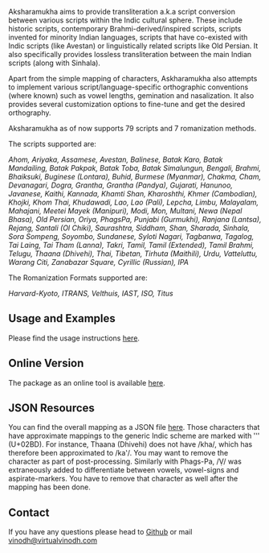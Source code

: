 Aksharamukha aims to provide transliteration a.k.a script conversion between various scripts within the Indic cultural sphere.  These include historic scripts, contemporary Brahmi-derived/inspired scripts, scripts invented for minority Indian languages, scripts that have co-existed with Indic scripts (like Avestan) or linguistically related scripts like Old Persian. It also specifically provides lossless transliteration between the main Indian scripts (along with Sinhala).

Apart from the simple mapping of characters, Askharamukha also attempts to implement various script/language-specific orthographic conventions (where known) such as vowel lengths, gemination and nasalization. It also provides several customization options to fine-tune and get the desired orthography.

Aksharamukha as of now supports 79 scripts and 7 romanization methods.

The scripts supported are:

*Ahom, Ariyaka, Assamese, Avestan, Balinese, Batak Karo, Batak Mandailing, Batak Pakpak, Batak Toba, Batak Simalungun, Bengali, Brahmi, Bhaiksuki, Buginese (Lontara), Buhid, Burmese (Myanmar), Chakma, Cham, Devanagari, Dogra, Grantha, Grantha (Pandya), Gujarati, Hanunoo, Javanese, Kaithi, Kannada, Khamti Shan, Kharoshthi, Khmer (Cambodian), Khojki, Khom Thai, Khudawadi, Lao, Lao (Pali), Lepcha, Limbu, Malayalam, Mahajani, Meetei Mayek (Manipuri), Modi, Mon, Multani, Newa (Nepal Bhasa), Old Persian, Oriya, PhagsPa, Punjabi (Gurmukhi), Ranjana (Lantsa), Rejang, Santali (Ol Chiki), Saurashtra, Siddham, Shan, Sharada, Sinhala, Sora Sompeng, Soyombo, Sundanese, Syloti Nagari, Tagbanwa, Tagalog, Tai Laing, Tai Tham (Lanna), Takri, Tamil, Tamil (Extended), Tamil Brahmi, Telugu, Thaana (Dhivehi), Thai, Tibetan, Tirhuta (Maithili), Urdu, Vatteluttu, Warang Citi, Zanabazar Square, Cyrillic (Russian), IPA*

The Romanization Formats supported are:

*Harvard-Kyoto, ITRANS, Velthuis, IAST, ISO, Titus*

## Usage and Examples

Please find the usage instructions [here](http://aksharamukha.appspot.com/#/python).

## Online Version

The package as an online tool is available [here](http://aksharamukha.appspot.com/).

## JSON Resources
You can find the overall mapping as a JSON file [here](https://github.com/virtualvinodh/aksharamukha/tree/master/aksharamukha-back/resources/script_mapping). Those characters that have approximate mappings to the generic Indic scheme are marked with 'ʽ' (U+02BD). For instance, Thaana (Dhivehi) does not have /kha/, which has therefore been approximated to /kaʽ/. You may want to remove the character as part of post-processing. Similarly with Phags-Pa, /Ṿ/ was extraneously added to differentiate between vowels, vowel-signs and aspirate-markers. You have to remove that character as well after the mapping has been done.

## Contact

If you have any questions please head to [Github](https://github.com/virtualvinodh/aksharamukha) or mail vinodh@virtualvinodh.com